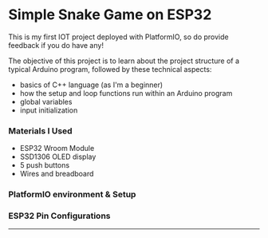 # Simple Snake Game on ESP32

This is my first IOT project deployed with PlatformIO, so do provide feedback if you do have any!

The objective of this project is to learn about the project structure of a typical Arduino program, followed by these technical aspects:
- basics of C++ language (as I'm a beginner)
- how the setup and loop functions run within an Arduino program
- global variables
- input initialization

### Materials I Used
- ESP32 Wroom Module
- SSD1306 OLED display
- 5 push buttons
- Wires and breadboard

### PlatformIO environment & Setup



### ESP32 Pin Configurations

***


